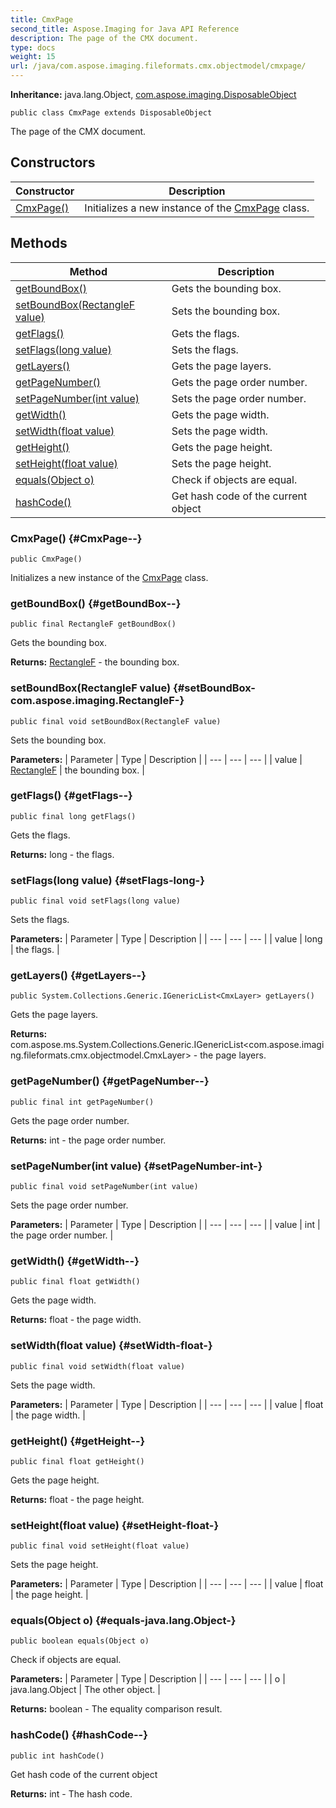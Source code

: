 ```yaml
---
title: CmxPage
second_title: Aspose.Imaging for Java API Reference
description: The page of the CMX document.
type: docs
weight: 15
url: /java/com.aspose.imaging.fileformats.cmx.objectmodel/cmxpage/
---
```

**Inheritance:**
java.lang.Object, [com.aspose.imaging.DisposableObject](../../com.aspose.imaging/disposableobject)
```
public class CmxPage extends DisposableObject
```

The page of the CMX document.
## Constructors

| Constructor | Description |
| --- | --- |
| [CmxPage()](#CmxPage--) | Initializes a new instance of the [CmxPage](../../com.aspose.imaging.fileformats.cmx.objectmodel/cmxpage) class. |
## Methods

| Method | Description |
| --- | --- |
| [getBoundBox()](#getBoundBox--) | Gets the bounding box. |
| [setBoundBox(RectangleF value)](#setBoundBox-com.aspose.imaging.RectangleF-) | Sets the bounding box. |
| [getFlags()](#getFlags--) | Gets the flags. |
| [setFlags(long value)](#setFlags-long-) | Sets the flags. |
| [getLayers()](#getLayers--) | Gets the page layers. |
| [getPageNumber()](#getPageNumber--) | Gets the page order number. |
| [setPageNumber(int value)](#setPageNumber-int-) | Sets the page order number. |
| [getWidth()](#getWidth--) | Gets the page width. |
| [setWidth(float value)](#setWidth-float-) | Sets the page width. |
| [getHeight()](#getHeight--) | Gets the page height. |
| [setHeight(float value)](#setHeight-float-) | Sets the page height. |
| [equals(Object o)](#equals-java.lang.Object-) | Check if objects are equal. |
| [hashCode()](#hashCode--) | Get hash code of the current object |
### CmxPage() {#CmxPage--}
```
public CmxPage()
```


Initializes a new instance of the [CmxPage](../../com.aspose.imaging.fileformats.cmx.objectmodel/cmxpage) class.

### getBoundBox() {#getBoundBox--}
```
public final RectangleF getBoundBox()
```


Gets the bounding box.

**Returns:**
[RectangleF](../../com.aspose.imaging/rectanglef) - the bounding box.
### setBoundBox(RectangleF value) {#setBoundBox-com.aspose.imaging.RectangleF-}
```
public final void setBoundBox(RectangleF value)
```


Sets the bounding box.

**Parameters:**
| Parameter | Type | Description |
| --- | --- | --- |
| value | [RectangleF](../../com.aspose.imaging/rectanglef) | the bounding box. |

### getFlags() {#getFlags--}
```
public final long getFlags()
```


Gets the flags.

**Returns:**
long - the flags.
### setFlags(long value) {#setFlags-long-}
```
public final void setFlags(long value)
```


Sets the flags.

**Parameters:**
| Parameter | Type | Description |
| --- | --- | --- |
| value | long | the flags. |

### getLayers() {#getLayers--}
```
public System.Collections.Generic.IGenericList<CmxLayer> getLayers()
```


Gets the page layers.

**Returns:**
com.aspose.ms.System.Collections.Generic.IGenericList<com.aspose.imaging.fileformats.cmx.objectmodel.CmxLayer> - the page layers.
### getPageNumber() {#getPageNumber--}
```
public final int getPageNumber()
```


Gets the page order number.

**Returns:**
int - the page order number.
### setPageNumber(int value) {#setPageNumber-int-}
```
public final void setPageNumber(int value)
```


Sets the page order number.

**Parameters:**
| Parameter | Type | Description |
| --- | --- | --- |
| value | int | the page order number. |

### getWidth() {#getWidth--}
```
public final float getWidth()
```


Gets the page width.

**Returns:**
float - the page width.
### setWidth(float value) {#setWidth-float-}
```
public final void setWidth(float value)
```


Sets the page width.

**Parameters:**
| Parameter | Type | Description |
| --- | --- | --- |
| value | float | the page width. |

### getHeight() {#getHeight--}
```
public final float getHeight()
```


Gets the page height.

**Returns:**
float - the page height.
### setHeight(float value) {#setHeight-float-}
```
public final void setHeight(float value)
```


Sets the page height.

**Parameters:**
| Parameter | Type | Description |
| --- | --- | --- |
| value | float | the page height. |

### equals(Object o) {#equals-java.lang.Object-}
```
public boolean equals(Object o)
```


Check if objects are equal.

**Parameters:**
| Parameter | Type | Description |
| --- | --- | --- |
| o | java.lang.Object | The other object. |

**Returns:**
boolean - The equality comparison result.
### hashCode() {#hashCode--}
```
public int hashCode()
```


Get hash code of the current object

**Returns:**
int - The hash code.

